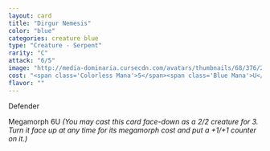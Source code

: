 ```yaml
---
layout: card
title: "Dirgur Nemesis"
color: "blue"
categories: creature blue
type: "Creature - Serpent"
rarity: "C"
attack: "6/5"
image: "http://media-dominaria.cursecdn.com/avatars/thumbnails/68/376/200/283/635618461204088993.png"
cost: "<span class='Colorless Mana'>5</span><span class='Blue Mana'>U</span>"
flavor: ""
---
```


Defender

Megamorph <span class="Colorless Mana">6</span><span class="Blue Mana">U</span> <em>(You may cast this card face-down as a 2/2 creature for <span class="Colorless Mana">3</span>. Turn it face up at any time for its megamorph cost and put a +1/+1 counter on it.)</em>
